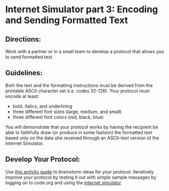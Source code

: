 # Internet Simulator part 3: Encoding and Sending Formatted Text
Directions:
-----------
Work with a partner or in a small team to develop a protocol that allows you to send formatted text.
 
Guidelines:
------------
Both the text and the formatting instructions must be derived from the printable ASCII character set (i.e. codes 32-126). Your protocol must encode at least:
+ bold, italics, and underlining
+ three different font sizes (large, medium, and small)
+ three different font colors (red, black, blue)   

You will demonstrate that your protocol works by having the recipient be able to faithfully draw (or produce in some fashion) the formatted text based only on the data she received through an ASCII-text version of the Internet Simulator.   

Develop Your Protocol:
----------------------
Use [this activity guide](https://docs.google.com/document/d/15VJXucAcWWkp5L1Uq03SQvecUIp2lTLK0gf8L0HF92A/edit) to brainstorm ideas for your protocol. Iteratively improve your protocol by testing it out with simple sample messages by logging on to code.org and using the [internet simulator](https://studio.code.org/s/csp1/stage/7/puzzle/2).
